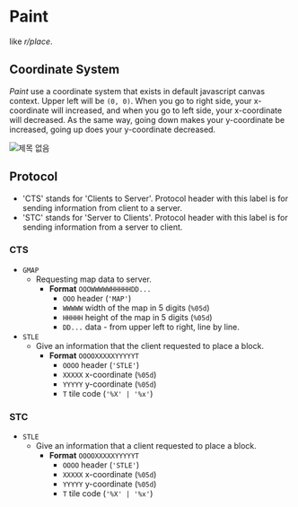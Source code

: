 # Paint
like *r/place*.

## Coordinate System
*Paint* use a coordinate system that exists in default javascript canvas context.
Upper left will be `(0, 0)`.
When you go to right side, your x-coordinate will increased,
and when you go to left side, your x-coordinate will decreased.
As the same way, going down makes your y-coordinate be increased,
going up does your y-coordinate decreased.

![제목 없음](https://user-images.githubusercontent.com/29883701/73036650-89b7f000-3e8f-11ea-989b-784614c0a578.png)

## Protocol
* 'CTS' stands for 'Clients to Server'. Protocol header with this label is for sending information from client to a server.
* 'STC' stands for 'Server to Clients'. Protocol header with this label is for sending information from a server to client.

### CTS
* `GMAP`
  * Requesting map data to server.
    * **Format**  `OOOWWWWWHHHHHDD...`
      * `OOO`  header (`'MAP'`)
      * `WWWWW`  width of the map in 5 digits (`%05d`)
      * `HHHHH`  height of the map in 5 digits (`%05d`)
      * `DD...`  data - from upper left to right, line by line.
* `STLE`
  * Give an information that the client requested to place a block.
    * **Format** `OOOOXXXXXYYYYYT`
      * `OOOO`  header (`'STLE'`)
      * `XXXXX`  x-coordinate (`%05d`)
      * `YYYYY`  y-coordinate (`%05d`)
      * `T`  tile code (`'%X' | '%x'`)

### STC
* `STLE`
  * Give an information that a client requested to place a block.
    * **Format** `OOOOXXXXXYYYYYT`
      * `OOOO`  header (`'STLE'`)
      * `XXXXX`  x-coordinate (`%05d`)
      * `YYYYY`  y-coordinate (`%05d`)
      * `T`  tile code (`'%X' | '%x'`)
